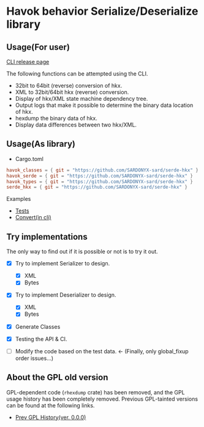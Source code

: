 # Havok behavior Serialize/Deserialize library

## Usage(For user)

[CLI release page](https://github.com/SARDONYX-sard/serde-hkx/releases)

The following functions can be attempted using the CLI.

- 32bit to 64bit (reverse) conversion of hkx.
- XML to 32bit/64bit hkx (reverse) conversion.
- Display of hkx/XML state machine dependency tree.
- Output logs that make it possible to determine the binary data location of hkx.
- hexdump the binary data of hkx.
- Display data differences between two hkx/XML.

## Usage(As library)

- Cargo.toml

```toml
havok_classes = { git = "https://github.com/SARDONYX-sard/serde-hkx" }
havok_serde = { git = "https://github.com/SARDONYX-sard/serde-hkx" }
havok_types = { git = "https://github.com/SARDONYX-sard/serde-hkx" }
serde_hkx = { git = "https://github.com/SARDONYX-sard/serde-hkx" }
```

Examples

- [Tests](./serde_hkx/src/tests/verify.rs)
- [Convert(in cli)](./crates/cli/src/cli/convert.rs)

## Try implementations

The only way to find out if it is possible or not is to try it out.

- [x] Try to implement Serializer to design.
  - [x] XML
  - [x] Bytes
- [x] Try to implement Deserializer to design.

  - [x] XML
  - [x] Bytes

- [x] Generate Classes

- [x] Testing the API & CI.
- [ ] Modify the code based on the test data. <- (Finally, only global_fixup order issues...)

## About the GPL old version

GPL-dependent code (`rhexdump` crate) has been removed, and the GPL usage history has been completely removed.
Previous GPL-tainted versions can be found at the following links.

- [Prev GPL History(ver. 0.0.0)](https://github.com/SARDONYX-sard/serde-hkx/releases/tag/0.0.0-prev-gpl-history)
